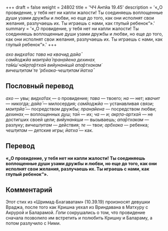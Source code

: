 +++
draft = false
weight = 24802
title = 'ЧЧ Антйа 19.45'
description = '«„О провидение, у тебя нет ни капли жалости! Ты соединяешь воплощенные души узами дружбы и любви, но еще до того, как они исполнят свои желания, разлучаешь их. Ты играешь с нами, как глупый ребенок“».'
summary = '«„О провидение, у тебя нет ни капли жалости! Ты соединяешь воплощенные души узами дружбы и любви, но еще до того, как они исполнят свои желания, разлучаешь их. Ты играешь с нами, как глупый ребенок“».'
+++

_ахо видха̄тас тава на квачид дайа̄  
сам̇йоджйа маитрйа̄ пран̣айена дехинах̣  
та̄м̇ш́ ча̄кр̣та̄ртха̄н вийунан̇кшй апа̄ртхакам̇  
вичешт̣итам̇ те ’рбхака-чешт̣итам̇ йатха̄_

## Пословный перевод

_ахо_ — увы; _видха̄тах̣_ — о провидение; _тава_ — твоего; _на_ — нет; _квачит_ — никогда; _дайа̄_ — милосердия; _сам̇йоджйа_ — устанавливая связи; _маитрйа̄_ — посредством дружбы; _пран̣айена_ — посредством любви; _дехинах̣_ — воплощенных душ; _та̄н_ — их; _ча_ — и; _акр̣та_\-_артха̄н_ — не достигших своей цели; _вийунан̇кши_ — вызываешь; _апа̄ртхакам_ — разлуку; _вичешт̣итам_ — действия; _те_ — твои; _арбхака_ — ребенка; _чешт̣итам_ — детские игры; _йатха̄_ — как.

## Перевод

**«„О провидение, у тебя нет ни капли жалости! Ты соединяешь воплощенные души узами дружбы и любви, но еще до того, как они исполнят свои желания, разлучаешь их. Ты играешь с нами, как глупый ребенок“».**

## Комментарий

Этот стих из «Шримад-Бхагаватам» (10.39.19) произносят девушки Враджа, после того как Кришна уехал из Вриндавана в Матхуру с Акрурой и Баларамой. _Гопи_ сокрушались о том, что провидение сначала позволило им встретить и полюбить Кришну и Балараму, а потом разлучило с Ними.
